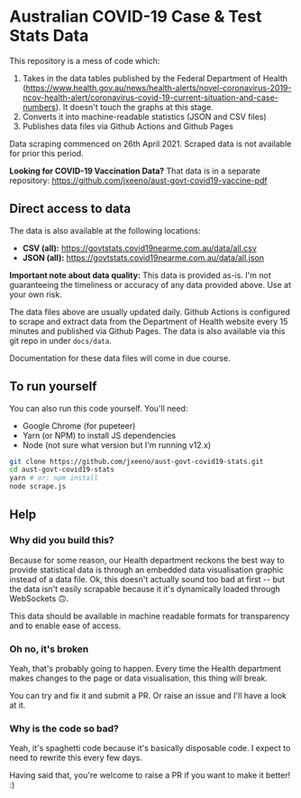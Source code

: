 # Australian COVID-19 Case & Test Stats Data

This repository is a mess of code which:

1. Takes in the data tables published by the Federal Department of Health (https://www.health.gov.au/news/health-alerts/novel-coronavirus-2019-ncov-health-alert/coronavirus-covid-19-current-situation-and-case-numbers).  It doesn't touch the graphs at this stage.
2. Converts it into machine-readable statistics (JSON and CSV files)
3. Publishes data files via Github Actions and Github Pages

Data scraping commenced on 26th April 2021.  Scraped data is not available for prior this period.

**Looking for COVID-19 Vaccination Data?** That data is in a separate repository: https://github.com/jxeeno/aust-govt-covid19-vaccine-pdf

## Direct access to data

The data is also available at the following locations:

* **CSV (all):** https://govtstats.covid19nearme.com.au/data/all.csv
* **JSON (all):** https://govtstats.covid19nearme.com.au/data/all.json

**Important note about data quality:**  This data is provided as-is. I'm not guaranteeing the timeliness or accuracy of any data provided above.  Use at your own risk.

The data files above are usually updated daily.  Github Actions is configured to scrape and extract data from the Department of Health website every 15 minutes and published via Github Pages.  The data is also available via this git repo in under `docs/data`.

Documentation for these data files will come in due course.

## To run yourself

You can also run this code yourself.  You'll need:

* Google Chrome (for pupeteer)
* Yarn (or NPM) to install JS dependencies
* Node (not sure what version but I'm running v12.x)

```bash
git clone https://github.com/jxeeno/aust-govt-covid19-stats.git
cd aust-govt-covid19-stats
yarn # or: npm install
node scrape.js
```

## Help

### Why did you build this?

Because for some reason, our Health department reckons the best way to provide statistical data is through an embedded data visualisation graphic instead of a data file.  Ok, this doesn't actually sound too bad at first -- but the data isn't easily scrapable because it it's dynamically loaded through WebSockets 🙃.

This data should be available in machine readable formats for transparency and to enable ease of access.

### Oh no, it's broken

Yeah, that's probably going to happen.  Every time the Health department makes changes to the page or data visualisation, this thing will break.

You can try and fix it and submit a PR.  Or raise an issue and I'll have a look at it.

### Why is the code so bad?

Yeah, it's spaghetti code because it's basically disposable code. I expect to need to rewrite this every few days.

Having said that, you're welcome to raise a PR if you want to make it better! :)

